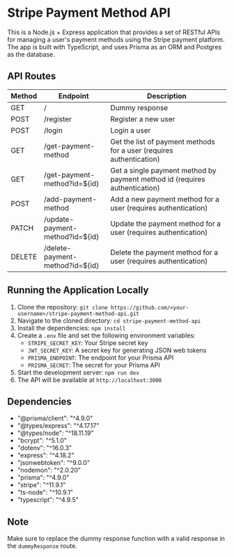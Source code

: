 # Stripe Payment Method API
This is a Node.js + Express application that provides a set of RESTful APIs for managing a user's payment methods using the Stripe payment platform. The app is built with TypeScript, and uses Prisma as an ORM and Postgres as the database.

## API Routes
| Method | Endpoint | Description |
| ------ | -------- | ----------- |
| GET | / | Dummy response |
| POST | /register | Register a new user |
| POST | /login | Login a user |
| GET | /get-payment-method | Get the list of payment methods for a user (requires authentication) |
| GET | /get-payment-method?id=${id} | Get a single payment method by payment method id (requires authentication) |
| POST | /add-payment-method | Add a new payment method for a user (requires authentication) |
| PATCH | /update-payment-method?id=${id} | Update the payment method for a user (requires authentication) |
| DELETE | /delete-payment-method?id=${id} | Delete the payment method for a user (requires authentication) |

## Running the Application Locally
1. Clone the repository: `git clone https://github.com/<your-username>/stripe-payment-method-api.git`
2. Navigate to the cloned directory: `cd stripe-payment-method-api`
3. Install the dependencies: `npm install`
4. Create a `.env` file and set the following environment variables:
   - `STRIPE_SECRET_KEY`: Your Stripe secret key
   - `JWT_SECRET_KEY`: A secret key for generating JSON web tokens
   - `PRISMA_ENDPOINT`: The endpoint for your Prisma API
   - `PRISMA_SECRET`: The secret for your Prisma API
5. Start the development server: `npm run dev`
6. The API will be available at `http://localhost:3000`

## Dependencies
- "@prisma/client": "^4.9.0"
- "@types/express": "^4.17.17"
- "@types/node": "^18.11.19"
- "bcrypt": "^5.1.0"
- "dotenv": "^16.0.3"
- "express": "^4.18.2"
- "jsonwebtoken": "^9.0.0"
- "nodemon": "^2.0.20"
- "prisma": "^4.9.0"
- "stripe": "^11.9.1"
- "ts-node": "^10.9.1"
- "typescript": "^4.9.5"

## Note
Make sure to replace the dummy response function with a valid response in the `dummyResponse` route.
